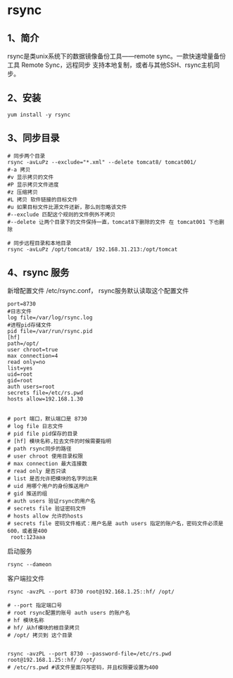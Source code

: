 # rsync

## 1、简介
rsync是类unix系统下的数据镜像备份工具——remote sync。一款快速增量备份工具 Remote Sync，远程同步 支持本地复制，或者与其他SSH、rsync主机同步。

## 2、安装
```
yum install -y rsync
```

## 3、同步目录
```
# 同步两个目录
rsync -avLuPz --exclude="*.xml" --delete tomcat8/ tomcat001/
#-a 拷贝
#v 显示拷贝的文件
#P 显示拷贝文件进度
#z 压缩拷贝
#L 拷贝 软件链接的目标文件
#u 如果目标文件比源文件还新，那么则忽略该文件
#--exclude 匹配这个规则的文件例外不拷贝
#--delete 让两个目录下的文件保持一直，tomcat8下删除的文件 在 tomcat001 下也删除
 
# 同步远程目录和本地目录
rsync -avLuPz /opt/tomcat8/ 192.168.31.213:/opt/tomcat
```

## 4、rsync 服务
新增配置文件 /etc/rsync.conf， rsync服务默认读取这个配置文件
```
port=8730
#日志文件
log file=/var/log/rsync.log
#进程pid存储文件
pid file=/var/run/rsync.pid
[hf]
path=/opt/
user chroot=true
max connection=4
read only=no
list=yes
uid=root
gid=root
auth users=root
secrets file=/etc/rs.pwd
hosts allow=192.168.1.30


# port 端口，默认端口是 8730
# log file 日志文件
# pid file pid保存的目录
# [hf] 模块名称,拉去文件的时候需要指明
# path rsync同步的路径
# user chroot 使用目录权限
# max connection 最大连接数
# read only 是否只读
# list 是否允许把模块的名字列出来
# uid 用哪个用户的身份推送用户
# gid 推送的组
# auth users 验证rsync的用户名
# secrets file 验证密码文件
# hosts allow 允许的hosts
# secrets file 密码文件格式：用户名是 auth users 指定的账户名，密码文件必须是600，或者是400
 root:123aaa

```
启动服务
```
rsync --dameon
```
客户端拉文件
```
rsync -avzPL --port 8730 root@192.168.1.25::hf/ /opt/

# --port 指定端口号
# root rsync配置的账号 auth users 的账户名
# hf 模块名称
# hf/ 从hf模块的根目录拷贝
# /opt/ 拷贝到 这个目录


rsync -avzPL --port 8730 --password-file=/etc/rs.pwd root@192.168.1.25::hf/ /opt/
# /etc/rs.pwd #该文件里面只写密码，并且权限要设置为400
```
